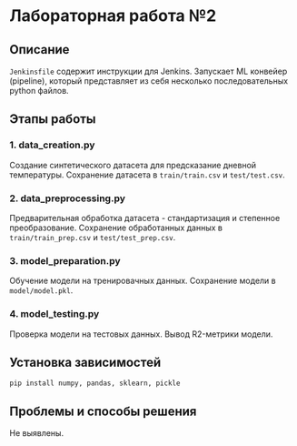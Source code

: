 # Лабораторная работа №2

## Описание

`Jenkinsfile` содержит инструкции для Jenkins. Запускает ML конвейер (pipeline), который представляет из себя несколько последовательных python файлов.

## Этапы работы

### 1. data_creation.py

Cоздание синтетического датасета для предсказание дневной температуры. Сохранение датасета в `train/train.csv` и `test/test.csv`.

### 2. data_preprocessing.py

Предварительная обработка датасета - стандартизация и степенное преобразование. Сохранение обработанных данных в `train/train_prep.csv` и `test/test_prep.csv`.

### 3. model_preparation.py

Обучение модели на тренировачных данных. Сохранение модели в `model/model.pkl`.

### 4. model_testing.py

Проверка модели на тестовых данных. Вывод R2-метрики модели.

## Установка зависимостей

    pip install numpy, pandas, sklearn, pickle

## Проблемы и способы решения

Не выявлены.
